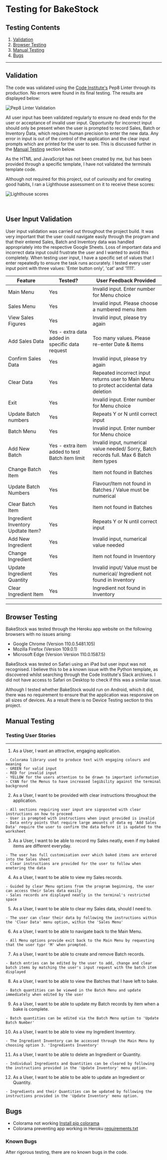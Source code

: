 # Testing for BakeStock    
  
## Testing Contents  
  
1. [Validation](#validation)
2. [Browser Testing](#browser-testing)
3. [Manual Testing](#manual-testing)
4. [Bugs](#bugs)  
  
-----
  
## Validation  
The code was validated using the [Code Institute's](https://pep8ci.herokuapp.com/#) Pep8 Linter through its production. No errors were found in its final testing. The results are displayed below:
  
![Pep8 Linter Validation](documentation/readme/pep8validation.png)  
    
All user input has been validated regularly to ensure no dead ends for the user or acceptance of invalid user input. Opportunity for incorrect input should only be present when the user is prompted to record Sales, Batch or Inventory Data, which requires human precision to enter the new data. Any error in input is out of the control of the application and the clear input prompts which are printed for the user to see. This is discussed further in the [Manual Testing](#manual-testing) section below.

As the HTML and JavaScript has not been created by me, but has been provided through a specific template, I have not validated the terminals template code. 

Although not required for this project, out of curiousity and for creating good habits, I ran a Lighthouse assessment on it to receive these scores:

![Lighthouse scores](documentation/readme/lighthouse.png)

<br>
 
## User Input Validation  
User input validation was carried out throughout the project build. It was very important that the user could navigate easily through the program and that their entered Sales, Batch and Inventory data was handled appropriately into the respective Google Sheets. Loss of important data and incorrect data input could frustrate the user and I wanted to avoid this completely. When testing user input, I have a specific set of values that I enter repeatedly to ensure the task runs accurately. I tested every user input point with three values: 'Enter button only', 'cat' and '1111'.  
  
| Feature                    | Tested?  | User Feedback Provided      |
|----------------------------|----------|-----------------------------|
| Main Menu                  | Yes      | Invalid input. Enter number for Menu choice|
| Sales Menu                 | Yes      | Invalid input. Please choose a numbered menu item|
| View Sales Figures         | Yes      | Invalid input, please try again|
| Add Sales Data             | Yes - extra data added in specific data request| Too many values. Please re-enter Date & Items|
| Confirm Sales Data         | Yes      | Invalid input, please try again|
| Clear Data                 | Yes      | Repeated incorrect input returns user to Main Menu to protect accidental data deletion|
| Exit                       | Yes      | Invalid input. Enter number for Menu choice|
| Update Batch numbers       | Yes      | Repeats Y or N until correct input|
| Batch Menu                 | Yes      | Invalid input. Enter number for Menu choice|
| Add New Batch              | Yes - extra item added to test Batch item limit| Invalid input, numerical value needed/ Sorry, Batch records full. Max 6 Batch item types|
| Change Batch Item          | Yes      | Item not found in Batches|
| Update Batch Numbers       | Yes      | Flavour/Item not found in Batches / Value must be numerical|
| Clear Batch Item               | Yes      | Item not found in Batches|
| Ingredient Inventory Updtate Item?| Yes   | Repeats Y or N until correct input|
| Add New Ingredient         | Yes      | Invalid input, numerical value needed|
| Change Ingredient          | Yes      | Item not found in Inventory|
| Update Ingredient Quantity | Yes      | Invalid input/ Value must be numerical/ Ingredient not found in Inventory|
| Clear Ingredient Item      | Yes      | Ingredient not found in Inventory| 

----- 

## Browser Testing  
BakeStock was tested through the Heroku app website on the following browsers with no issues arising:  
- Google Chrome (Version 110.0.5481.105)
- Mozilla Firefox (Version 109.0.1)  
- Microsoft Edge (Version Version 110.0.1587.5) 
    
BakeStock was tested on Safari using an iPad but user input was not recognised. I believe this to be a known issue with the Python template, as discovered whilst searching through the Code Institute's Slack archives. I did not have access to Safari on Desktop to check if this was a similar issue.  

Although I tested whether BakeStock would run on Android, which it did, there was no requirement to ensure that the application was responsive on all sizes of devices. As a result there is no Device Testing section to this project.
  
## Manual Testing  

### Testing User Stories 

-----
  
  1. As a User, I want an attractive, engaging application.  

    - Colorama library used to produce text with engaging colours and meaning  
    - GREEN for valid input
    - RED for invalid input
    - YELLOW for the users attention to be drawn to important information
    - CYAN for the Menus to have increased legibility against the terminal background
    

  2. As a User, I want to be provided with clear instructions throughout the application.  

    - All sections requiring user input are signposted with clear instructions on how to proceed
    - User is prompted with instructions when input provided is invalid
    - Data entry points that require large amounts of data eg 'Add Sales Data' require the user to confirm the data before it is updated to the worksheet
  

  3. As a User, I want to be able to record my Sales neatly, even if my baked items are different everyday.  

    - The user has full customisation over which baked items are entered into the Sales sheet
    - Clear instructions are provided for the user to follow when enetering the data  
  

  4. As a User, I want to be able to view my Sales records.  

    - Guided by clear Menu options from the program beginning, the user can access their Sales data easily
    - Sales records are displayed neatly in the terminal's restricted space  
      
  
  5. As a User, I want to be able to clear my Sales data, should I need to.  

    - The user can clear their data by following the instructions within the 'Clear Data' menu option, within the 'Sales Menu'
  

  6. As a User, I want to be able to navigate back to the Main Menu.  

    - All Menu options provide exit back to the Main Menu by requesting that the user typr 'M' when prompted.
  
  7. As a User, I want to be able to create and remove Batch records.  

    - Batch entries can be edited by the user to add, change and clear batch items by matching the user's input request with the batch item displayed
    
  
  8. As a User, I want to be able to view the Batches that I have left to bake.  

    - Batch quantities can be viewed in the Batch Menu and update immediately when edited by the user
  
  9. As a User, I want to be able to update my Batch records by item when a bake is complete.  

    - Batch quantities can be edited via the Batch Menu option to 'Update Batch Number'
  
  10. As a User, I want to be able to view my Ingredient Inventory.  

    - The Ingredient Inventory can be accessed through the Main Menu by choosing option 3. 'Ingredients Inventory' 
  
  11. As a User, I want to be able to delete an Ingredient or Quantity.  

    - Individual Ingredients and Quantities can be cleared by following the instructions provided in the 'Update Inventory' menu option.
  
  12. As a User, I want to be able to be able to update an Ingredient or Quantity.  

    - Ingredients and their Quantities can be updated by following the instructions provided in the 'Update Inventory' menu option.




## Bugs
- Colorama not working [Install pip colorama](https://tinyurl.com/msk3uknk) 
- Colorama preventing app working in Heroku [requirements.txt](https://tinyurl.com/3bxmr4kj)  

### Known Bugs  
After rigorous testing, there are no known bugs in the code.
  
